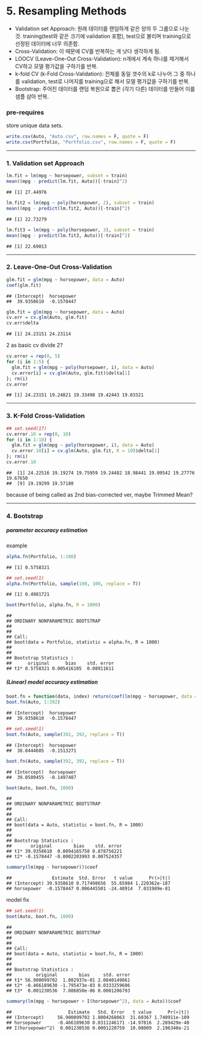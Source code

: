 5\. Resampling Methods
================

  - Validation set Approach: 원래 데이터를 랜덤하게 같은 양의 두 그룹으로 나눈 것.
    training(test와 같은 크기에 validation 포함), test으로 불리며 training으로 선정된 데이터에
    너무 의존함.
  - Cross-Validation: 이 때문에 CV를 반복하는 게 낫다 생각하게 됨.
  - LOOCV (Leave-One-Out Cross-Validation): n개에서 계속 하나를 제거해서 CV하고 모델
    평가값을 구하기를 반복.
  - k-fold CV (k-Fold Cross-Validation): 전체를 동일 갯수의 k로 나누어 그 중 하나를
    validation, test로 나머지를 training으로 해서 모델 평가값을 구하기를 반복.
  - Bootstrap: 주어진 데이터를 랜덤 복원으로 뽑은 (각기 다른) 데이터를 만들어 이를 샘플 삼아 반복.

### pre-requires

store unique data sets.

``` r
write.csv(Auto, "Auto.csv", row.names = F, quote = F)
write.csv(Portfolio, "Portfolio.csv", row.names = F, quote = F)
```

-----

### 1\. Validation set Approach

``` r
lm.fit = lm(mpg ~ horsepower, subset = train)
mean((mpg - predict(lm.fit, Auto))[-train]^2)
```

    ## [1] 27.44976

``` r
lm.fit2 = lm(mpg ~ poly(horsepower, 2), subset = train)
mean((mpg - predict(lm.fit2, Auto))[-train]^2)
```

    ## [1] 22.73279

``` r
lm.fit3 = lm(mpg ~ poly(horsepower, 3), subset = train)
mean((mpg - predict(lm.fit3, Auto))[-train]^2)
```

    ## [1] 22.69013

-----

### 2\. Leave-One-Out Cross-Validation

``` r
glm.fit = glm(mpg ~ horsepower, data = Auto)
coef(glm.fit)
```

    ## (Intercept)  horsepower 
    ##  39.9358610  -0.1578447

``` r
glm.fit = glm(mpg ~ horsepower, data = Auto)
cv.err = cv.glm(Auto, glm.fit)
cv.err$delta
```

    ## [1] 24.23151 24.23114

2 as basic cv divide 2?

``` r
cv.error = rep(0, 5)
for (i in 1:5) {
  glm.fit = glm(mpg ~ poly(horsepower, i), data = Auto)
  cv.error[i] = cv.glm(Auto, glm.fit)$delta[1]
}; rm(i)
cv.error
```

    ## [1] 24.23151 19.24821 19.33498 19.42443 19.03321

-----

### 3\. K-Fold Cross-Validation

``` r
## set.seed(17)
cv.error.10 = rep(0, 10)
for (i in 1:10) {
  glm.fit = glm(mpg ~ poly(horsepower, i), data = Auto)
  cv.error.10[i] = cv.glm(Auto, glm.fit, K = 10)$delta[1]
}; rm(i)
cv.error.10
```

    ##  [1] 24.22516 19.19274 19.75959 19.24482 18.98441 19.09542 19.27776 19.67650
    ##  [9] 19.19299 19.57180

because of being called as 2nd bias-corrected ver, maybe Trimmed Mean?

-----

### 4\. Bootstrap

##### parameter accuracy estimation

example

``` r
alpha.fn(Portfolio, 1:100)
```

    ## [1] 0.5758321

``` r
## set.seed(1)
alpha.fn(Portfolio, sample(100, 100, replace = T))
```

    ## [1] 0.4981721

``` r
boot(Portfolio, alpha.fn, R = 1000)
```

    ## 
    ## ORDINARY NONPARAMETRIC BOOTSTRAP
    ## 
    ## 
    ## Call:
    ## boot(data = Portfolio, statistic = alpha.fn, R = 1000)
    ## 
    ## 
    ## Bootstrap Statistics :
    ##      original      bias    std. error
    ## t1* 0.5758321 0.005416105  0.08911611

##### (Linear) model accuracy estimation

``` r
boot.fn = function(data, index) return(coef(lm(mpg ~ horsepower, data = data, subset = index)))
boot.fn(Auto, 1:392)
```

    ## (Intercept)  horsepower 
    ##  39.9358610  -0.1578447

``` r
## set.seed(1)
boot.fn(Auto, sample(392, 392, replace = T))
```

    ## (Intercept)  horsepower 
    ##  38.8444605  -0.1513271

``` r
boot.fn(Auto, sample(392, 392, replace = T))
```

    ## (Intercept)  horsepower 
    ##  39.0509455  -0.1497487

``` r
boot(Auto, boot.fn, 1000)
```

    ## 
    ## ORDINARY NONPARAMETRIC BOOTSTRAP
    ## 
    ## 
    ## Call:
    ## boot(data = Auto, statistic = boot.fn, R = 1000)
    ## 
    ## 
    ## Bootstrap Statistics :
    ##       original        bias    std. error
    ## t1* 39.9358610  0.0094165758 0.878756221
    ## t2* -0.1578447 -0.0002203993 0.007524357

``` r
summary(lm(mpg ~ horsepower))$coef
```

    ##               Estimate  Std. Error   t value      Pr(>|t|)
    ## (Intercept) 39.9358610 0.717498656  55.65984 1.220362e-187
    ## horsepower  -0.1578447 0.006445501 -24.48914  7.031989e-81

model fix

``` r
## set.seed(1)
boot(Auto, boot.fn, 1000)
```

    ## 
    ## ORDINARY NONPARAMETRIC BOOTSTRAP
    ## 
    ## 
    ## Call:
    ## boot(data = Auto, statistic = boot.fn, R = 1000)
    ## 
    ## 
    ## Bootstrap Statistics :
    ##         original        bias     std. error
    ## t1* 56.900099702  1.082937e-01 2.0840149861
    ## t2* -0.466189630 -1.795473e-03 0.0333259606
    ## t3*  0.001230536  7.086850e-06 0.0001206793

``` r
summary(lm(mpg ~ horsepower + I(horsepower^2), data = Auto))$coef
```

    ##                     Estimate   Std. Error   t value      Pr(>|t|)
    ## (Intercept)     56.900099702 1.8004268063  31.60367 1.740911e-109
    ## horsepower      -0.466189630 0.0311246171 -14.97816  2.289429e-40
    ## I(horsepower^2)  0.001230536 0.0001220759  10.08009  2.196340e-21

